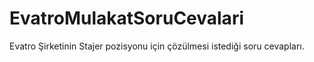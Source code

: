 # EvatroMulakatSoruCevalari
Evatro Şirketinin Stajer pozisyonu için çözülmesi istediği soru cevapları.
